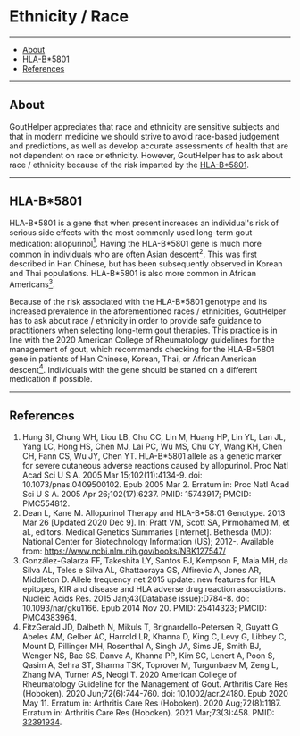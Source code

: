 # Ethnicity / Race

---

- [About](#about)
- [HLA-B\*5801](#hlab5801)
- [References](#references)

---

## <span id="about">About</span>

GoutHelper appreciates that race and ethnicity are sensitive subjects and that in modern medicine we should strive to avoid race-based judgement and predictions, as well as develop accurate assessments of health that are not dependent on race or ethnicity. However, GoutHelper has to ask about race / ethnicity because of the risk imparted by the [HLA-B\*5801](/labs/about/hlab5801/).

---

## <span id="hlab5801">HLA-B\*5801</span>

HLA-B\*5801 is a gene that when present increases an individual's risk of serious side effects with the most commonly used long-term gout medication: allopurinol[<sup>1</sup>](#ref-1). Having the HLA-B\*5801 gene is much more common in individuals who are often Asian descent[<sup>2</sup>](#ref-2). This was first described in Han Chinese, but has been subsequently observed in Korean and Thai populations. HLA-B\*5801 is also more common in African Americans[<sup>3</sup>](#ref-3).

Because of the risk associated with the HLA-B\*5801 genotype and its increased prevalence in the aforementioned races / ethnicities, GoutHelper has to ask about race / ethnicity in order to provide safe guidance to practitioners when selecting long-term gout therapies. This practice is in line with the 2020 American College of Rheumatology guidelines for the management of gout, which recommends checking for the HLA-B\*5801 gene in patients of Han Chinese, Korean, Thai, or African American descent[<sup>4</sup>](#ref-4). Individuals with the gene should be started on a different medication if possible.

---

## <span id="references">References</span>

1. <span id="ref-1"></span>Hung SI, Chung WH, Liou LB, Chu CC, Lin M, Huang HP, Lin YL, Lan JL, Yang LC, Hong HS, Chen MJ, Lai PC, Wu MS, Chu CY, Wang KH, Chen CH, Fann CS, Wu JY, Chen YT. HLA-B\*5801 allele as a genetic marker for severe cutaneous adverse reactions caused by allopurinol. Proc Natl Acad Sci U S A. 2005 Mar 15;102(11):4134-9. doi: 10.1073/pnas.0409500102. Epub 2005 Mar 2. Erratum in: Proc Natl Acad Sci U S A. 2005 Apr 26;102(17):6237. PMID: 15743917; PMCID: PMC554812.
2. <span id="ref-2"></span>Dean L, Kane M. Allopurinol Therapy and HLA-B\*58:01 Genotype. 2013 Mar 26 [Updated 2020 Dec 9]. In: Pratt VM, Scott SA, Pirmohamed M, et al., editors. Medical Genetics Summaries [Internet]. Bethesda (MD): National Center for Biotechnology Information (US); 2012-. Available from: https://www.ncbi.nlm.nih.gov/books/NBK127547/
3. <span id="ref-3"></span>González-Galarza FF, Takeshita LY, Santos EJ, Kempson F, Maia MH, da Silva AL, Teles e Silva AL, Ghattaoraya GS, Alfirevic A, Jones AR, Middleton D. Allele frequency net 2015 update: new features for HLA epitopes, KIR and disease and HLA adverse drug reaction associations. Nucleic Acids Res. 2015 Jan;43(Database issue):D784-8. doi: 10.1093/nar/gku1166. Epub 2014 Nov 20. PMID: 25414323; PMCID: PMC4383964.
4. <span id="ref-4"></span>FitzGerald JD, Dalbeth N, Mikuls T, Brignardello-Petersen R, Guyatt G, Abeles AM, Gelber AC, Harrold LR, Khanna D, King C, Levy G, Libbey C, Mount D, Pillinger MH, Rosenthal A, Singh JA, Sims JE, Smith BJ, Wenger NS, Bae SS, Danve A, Khanna PP, Kim SC, Lenert A, Poon S, Qasim A, Sehra ST, Sharma TSK, Toprover M, Turgunbaev M, Zeng L, Zhang MA, Turner AS, Neogi T. 2020 American College of Rheumatology Guideline for the Management of Gout. Arthritis Care Res (Hoboken). 2020 Jun;72(6):744-760. doi: 10.1002/acr.24180. Epub 2020 May 11. Erratum in: Arthritis Care Res (Hoboken). 2020 Aug;72(8):1187. Erratum in: Arthritis Care Res (Hoboken). 2021 Mar;73(3):458. PMID: [32391934](https://pubmed.ncbi.nlm.nih.gov/32391934/).
